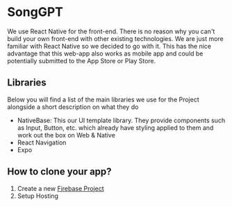 # SongGPT

We use React Native for the front-end. There is no reason why you can't build your own front-end with other existing technologies. We are just more familiar with React Native so we decided to go with it. This has the nice advantage that this web-app also works as mobile app and could be potentially submitted to the App Store or Play Store.

## Libraries

Below you will find a list of the main libraries we use for the Project alongside a short description on what they do

- NativeBase: This our UI template library. They provide components such as Input, Button, etc. which already have styling applied to them and work out the box on Web & Native
- React Navigation
- Expo

## How to clone your app?

1. Create a new [Firebase Project](https://console.firebase.google.com/u/0/)
2. Setup Hosting
